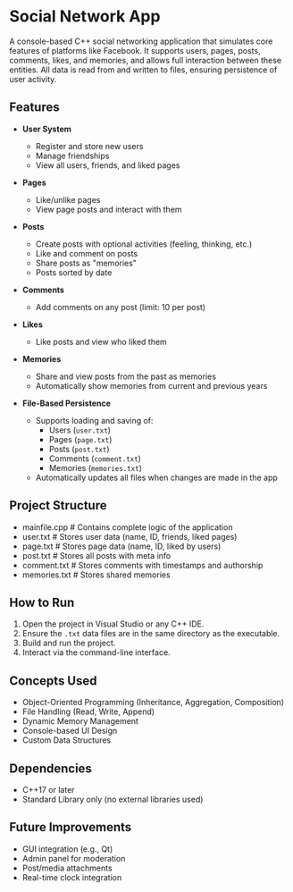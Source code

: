 # Social Network App

A console-based C++ social networking application that simulates core features of platforms like Facebook. It supports users, pages, posts, comments, likes, and memories, and allows full interaction between these entities. All data is read from and written to files, ensuring persistence of user activity.

## Features

- **User System**
  - Register and store new users  
  - Manage friendships  
  - View all users, friends, and liked pages  

- **Pages**
  - Like/unlike pages  
  - View page posts and interact with them  

- **Posts**
  - Create posts with optional activities (feeling, thinking, etc.)  
  - Like and comment on posts  
  - Share posts as "memories"  
  - Posts sorted by date  

- **Comments**
  - Add comments on any post (limit: 10 per post)  

- **Likes**
  - Like posts and view who liked them  

- **Memories**
  - Share and view posts from the past as memories  
  - Automatically show memories from current and previous years  

- **File-Based Persistence**
  - Supports loading and saving of:
    - Users (`user.txt`)  
    - Pages (`page.txt`)  
    - Posts (`post.txt`)  
    - Comments (`comment.txt`)  
    - Memories (`memories.txt`)  
  - Automatically updates all files when changes are made in the app  

## Project Structure

- mainfile.cpp # Contains complete logic of the application
- user.txt # Stores user data (name, ID, friends, liked pages)
- page.txt # Stores page data (name, ID, liked by users)
- post.txt # Stores all posts with meta info
- comment.txt # Stores comments with timestamps and authorship
- memories.txt # Stores shared memories

## How to Run

1. Open the project in Visual Studio or any C++ IDE.  
2. Ensure the `.txt` data files are in the same directory as the executable.  
3. Build and run the project.  
4. Interact via the command-line interface.  

## Concepts Used

- Object-Oriented Programming (Inheritance, Aggregation, Composition)  
- File Handling (Read, Write, Append)  
- Dynamic Memory Management  
- Console-based UI Design  
- Custom Data Structures  

## Dependencies

- C++17 or later  
- Standard Library only (no external libraries used)  

## Future Improvements

- GUI integration (e.g., Qt)  
- Admin panel for moderation  
- Post/media attachments  
- Real-time clock integration  